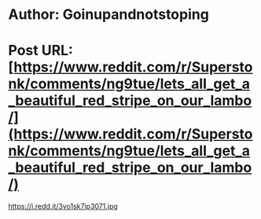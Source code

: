 # Author: Goinupandnotstoping
# Post URL: [https://www.reddit.com/r/Superstonk/comments/ng9tue/lets_all_get_a_beautiful_red_stripe_on_our_lambo/](https://www.reddit.com/r/Superstonk/comments/ng9tue/lets_all_get_a_beautiful_red_stripe_on_our_lambo/)


https://i.redd.it/3vo1sk7ip3071.jpg